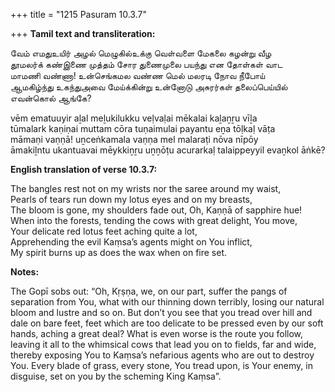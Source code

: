 +++
title = "1215 Pasuram 10.3.7"

+++
**Tamil text and transliteration:**

வேம் எமதுஉயிர் அழல் மெழுகில்உக்கு வெள்வளை மேகலை கழன்று வீழ  
தூமலர்க் கண்இணை முத்தம் சோர துணைமுலை பயந்து என தோள்கள் வாட  
மாமணி வண்ணா! உன்செங்கமல வண்ண மெல் மலரடி நோவ நீபோய்  
ஆமகிழ்ந்து உகந்துஅவை மேய்க்கின்று உன்னோடு அசுரர்கள் தலைப்பெய்யில் எவன்கொல் ஆங்கே?

vēm ematuuyir aḻal meḻukilukku veḷvaḷai mēkalai kaḻaṉṟu vīḻa  
tūmalark kaṇiṇai muttam cōra tuṇaimulai payantu eṉa tōḷkaḷ vāṭa  
māmaṇi vaṇṇā! uṉceṅkamala vaṇṇa mel malaraṭi nōva nīpōy  
āmakiḻntu ukantuavai mēykkiṉṟu uṉṉōṭu acurarkaḷ talaippeyyil evaṉkol āṅkē?

**English translation of verse 10.3.7:**

The bangles rest not on my wrists nor the saree around my waist,  
Pearls of tears run down my lotus eyes and on my breasts,  
The bloom is gone, my shoulders fade out, Oh, Kaṇṇā of sapphire hue!  
When into the forests, tending the cows with great delight, You move,  
Your delicate red lotus feet aching quite a lot,  
Apprehending the evil Kaṃsa’s agents might on You inflict,  
My spirit burns up as does the wax when on fire set.

**Notes:**

The Gopī sobs out: “Oh, Kṛṣṇa, we, on our part, suffer the pangs of separation from You, what with our thinning down terribly, losing our natural bloom and lustre and so on. But don’t you see that you tread over hill and dale on bare feet, feet which are too delicate to be pressed even by our soft hands, aching a great deal? What is even worse is the route you follow, leaving it all to the whimsical cows that lead you on to fields, far and wide, thereby exposing You to Kaṃsa’s nefarious agents who are out to destroy You. Every blade of grass, every stone, You tread upon, is Your enemy, in disguise, set on you by the scheming King Kaṃsa”.


